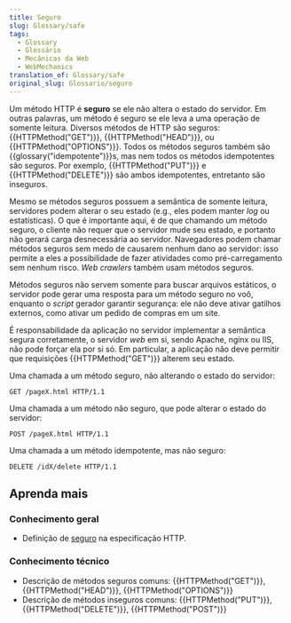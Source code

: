 ```yaml
---
title: Seguro
slug: Glossary/safe
tags:
  - Glossary
  - Glossário
  - Mecânicas da Web
  - WebMechanics
translation_of: Glossary/safe
original_slug: Glossario/seguro
---
```

Um método HTTP é **seguro** se ele não altera o estado do servidor. Em outras palavras, um método é seguro se ele leva a uma operação de somente leitura. Diversos métodos de HTTP são seguros: {{HTTPMethod("GET")}}, {{HTTPMethod("HEAD")}}, ou {{HTTPMethod("OPTIONS")}}. Todos os métodos seguros também são {{glossary("idempotente")}}s, mas nem todos os métodos idempotentes são seguros. Por exemplo, {{HTTPMethod("PUT")}} e {{HTTPMethod("DELETE")}} são ambos idempotentes, entretanto são inseguros.

Mesmo se métodos seguros possuem a semântica de somente leitura, servidores podem alterar o seu estado (e.g., eles podem manter _log_ ou estatísticas). O que é importante aqui, é de que chamando um método seguro, o cliente não requer que o servidor mude seu estado, e portanto não gerará carga desnecessária ao servidor. Navegadores podem chamar métodos seguros sem medo de causarem nenhum dano ao servidor: isso permite a eles a possibilidade de fazer atividades como pré-carregamento sem nenhum risco. _Web crawlers_ também usam métodos seguros.

Métodos seguros não servem somente para buscar arquivos estáticos, o servidor pode gerar uma resposta para um método seguro no voô, enquanto o _script_ gerador garantir segurança: ele não deve ativar gatilhos externos, como ativar um pedido de compras em um site.

É responsabilidade da aplicação no servidor implementar a semântica segura corretamente, o servidor _web_ em si, sendo Apache, nginx ou IIS, não pode forçar ela por si só. Em particular, a aplicação não deve permitir que requisições {{HTTPMethod("GET")}} alterem seu estado.

Uma chamada a um método seguro, não alterando o estado do servidor:

```
GET /pageX.html HTTP/1.1
```

Uma chamada a um método não seguro, que pode alterar o estado do servidor:

```
POST /pageX.html HTTP/1.1
```

Uma chamada a um método idempotente, mas não seguro:

```
DELETE /idX/delete HTTP/1.1
```

## Aprenda mais

### Conhecimento geral

- Definição de [seguro](https://tools.ietf.org/html/rfc7231#section-4.2.1) na especificação HTTP.

### Conhecimento técnico

- Descrição de métodos seguros comuns: {{HTTPMethod("GET")}}, {{HTTPMethod("HEAD")}}, {{HTTPMethod("OPTIONS")}}
- Descrição de métodos inseguros comuns: {{HTTPMethod("PUT")}}, {{HTTPMethod("DELETE")}}, {{HTTPMethod("POST")}}
